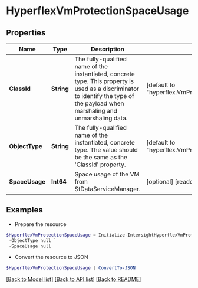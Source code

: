 # HyperflexVmProtectionSpaceUsage
## Properties

Name | Type | Description | Notes
------------ | ------------- | ------------- | -------------
**ClassId** | **String** | The fully-qualified name of the instantiated, concrete type. This property is used as a discriminator to identify the type of the payload when marshaling and unmarshaling data. | [default to "hyperflex.VmProtectionSpaceUsage"]
**ObjectType** | **String** | The fully-qualified name of the instantiated, concrete type. The value should be the same as the &#39;ClassId&#39; property. | [default to "hyperflex.VmProtectionSpaceUsage"]
**SpaceUsage** | **Int64** | Space usage of the VM from StDataServiceManager. | [optional] [readonly] 

## Examples

- Prepare the resource
```powershell
$HyperflexVmProtectionSpaceUsage = Initialize-IntersightHyperflexVmProtectionSpaceUsage  -ClassId null `
 -ObjectType null `
 -SpaceUsage null
```

- Convert the resource to JSON
```powershell
$HyperflexVmProtectionSpaceUsage | ConvertTo-JSON
```

[[Back to Model list]](../README.md#documentation-for-models) [[Back to API list]](../README.md#documentation-for-api-endpoints) [[Back to README]](../README.md)

